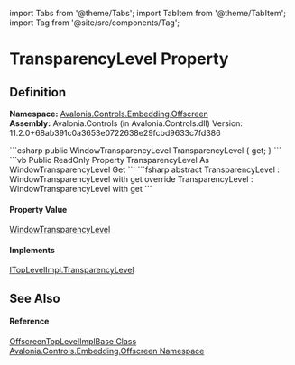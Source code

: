 import Tabs from '@theme/Tabs'; 
import TabItem from '@theme/TabItem'; 
import Tag from '@site/src/components/Tag'; 

# TransparencyLevel Property




## Definition
**Namespace:** <a href="N_Avalonia_Controls_Embedding_Offscreen">Avalonia.Controls.Embedding.Offscreen</a>  
**Assembly:** Avalonia.Controls (in Avalonia.Controls.dll) Version: 11.2.0+68ab391c0a3653e0722638e29fcbd9633c7fd386

<Tabs groupId="api-code-preview">
<TabItem value="csharp" label="C#">
```csharp
public WindowTransparencyLevel TransparencyLevel { get; }
```
</TabItem>
<TabItem value="vb" label="VB">
```vb
Public ReadOnly Property TransparencyLevel As WindowTransparencyLevel
	Get
```
</TabItem>
<TabItem value="fsharp" label="F#">
```fsharp
abstract TransparencyLevel : WindowTransparencyLevel with get
override TransparencyLevel : WindowTransparencyLevel with get
```
</TabItem>
</Tabs>



#### Property Value
<a href="T_Avalonia_Controls_WindowTransparencyLevel">WindowTransparencyLevel</a>

#### Implements
<a href="P_Avalonia_Platform_ITopLevelImpl_TransparencyLevel">ITopLevelImpl.TransparencyLevel</a>  


## See Also


#### Reference
<a href="T_Avalonia_Controls_Embedding_Offscreen_OffscreenTopLevelImplBase">OffscreenTopLevelImplBase Class</a>  
<a href="N_Avalonia_Controls_Embedding_Offscreen">Avalonia.Controls.Embedding.Offscreen Namespace</a>  
